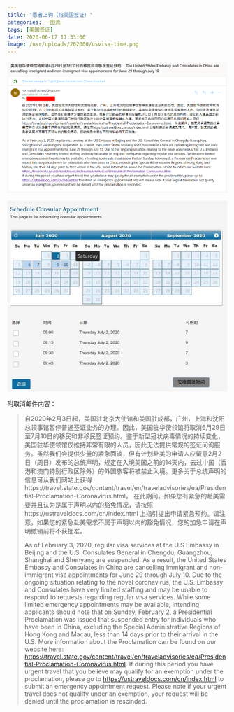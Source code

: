 ```yaml
---
title: '愿者上钩（指美国签证）'
categories: 一图流
tags: [美国签证]
date: 2020-06-17 17:33:06
image: /usr/uploads/202006/usvisa-time.png
---
```


![美国签证预约取消邮件](../../../../usr/uploads/202006/usvisa-mail.png)

![但这段时间仍然可以预约](../../../../usr/uploads/202006/usvisa-time.png)

附取消邮件内容：

> 自2020年2月3日起，美国驻北京大使馆和美国驻成都，广州，上海和沈阳总领事馆暂停普通签证业务的办理。因此，美国驻华使领馆将取消6月29日至7月10日的移民和非移民签证预约。鉴于新型冠状病毒情况的持续变化，美国驻华使领馆仅维持非常有限的人员，因此无法提供常规的签证问询服务。虽然我们会提供少量的紧急面谈，但有计划赴美的申请人应留意2月2日（周日）发布的总统声明，规定在入境美国之前的14天内，去过中国（香港和澳门特别行政区除外）的外国旅客将被禁止入境。更多关于总统声明的信息可从我们网站上获得https://travel.state.gov/content/travel/en/traveladvisories/ea/Presidential-Proclamation-Coronavirus.html。 在此期间，如果您有紧急的赴美需要并且认为是属于声明以内的豁免情况，请按照https://ustraveldocs.com/cn/index.html 上指引提出申请紧急预约。请注意，如果您的紧急赴美需求不属于声明以内的豁免情况，您的加急申请在声明撤销前将不获批准。
>
> As of February 3, 2020, regular visa services at the U.S Embassy in Beijing and the U.S. Consulates General in Chengdu, Guangzhou, Shanghai and Shenyang are suspended. As a result, the United States Embassy and Consulates in China are cancelling immigrant and non-immigrant visa appointments for June 29 through July 10. Due to the ongoing situation relating to the novel coronavirus, the U.S. Embassy and Consulates have very limited staffing and may be unable to respond to requests regarding regular visa services.  While some limited emergency appointments may be available, intending applicants should note that on Sunday, February 2, a Presidential Proclamation was issued that suspended entry for individuals who have been in China, excluding the Special Administrative Regions of Hong Kong and Macau, less than 14 days prior to their arrival in the U.S.  More information about the Proclamation can be found on our website here: https://travel.state.gov/content/travel/en/traveladvisories/ea/Presidential-Proclamation-Coronavirus.html.
If during this period you have urgent travel that you believe may qualify for an exemption under the proclamation, please go to https://ustraveldocs.com/cn/index.html to submit an emergency appointment request. Please note if your urgent travel does not qualify under an exemption, your request will be denied until the proclamation is rescinded.